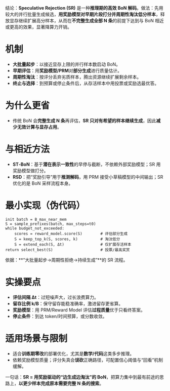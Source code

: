 结论：**Speculative Rejection (SR)** 是一种**推理期的高效 BoN 解码**。做法：先用较大的并行批量生成候选，**用奖励模型对早期片段打分并周期性淘汰低分样本**，释放显存继续扩展高分样本，从而在**不完整生成全部 N 条**的前提下达到与 BoN 相近或更高的效果，显著降算力开销。

# 机制

* **大批量起步**：以接近显存上限的并行样本数启动 BoN。
* **早期评估**：用**奖励模型/PRM**对**部分生成**进行质量估计。
* **周期性淘汰**：按评分丢弃劣质样本，腾出资源继续扩展剩余样本。
* **终止与选择**：到预算或停止条件后，从存活样本中用投票或奖励选最优答。

# 为什么更省

* 传统 BoN 会**完整生成 N 条**再评估，**SR 只对有希望的样本继续生成**，因此**减少无效计算与显存占用**。

# 与相近方法

* **ST‑BoN**：基于**潜在表示一致性**的早停与截断，不依赖外部奖励模型；SR 用奖励模型做打分。
* **RSD**：把“奖励引导”用于**推测解码**，用 PRM 接受小草稿模型的中间输出；SR 优化的是 BoN 采样流程本身。

# 最小实现（伪代码）

```
init batch = B_max_near_mem
S = sample_prefixes(batch, max_steps=t0)
while budget_not_exceeded:
    scores = reward_model.score(S)        # 评估部分生成
    S = keep_top_k(S, scores, k)          # 淘汰低分
    S = extend_each(S, Δt)                # 仅扩展存活样本
return select_best(S)                     # 投票/最高奖赏
```

依据：\*\*“大批量起步→周期性拒绝→持续生成”\*\*的 SR 流程。

# 实操要点

* **评估间隔 Δt**：过短噪声大，过长浪费算力。
* **留存比例 k/B**：保守留存能稳准确率，激进留存更省算。
* **奖励模型**：用 PRM/Reward Model 评估**过程质量**优于只看终答案。
* **停止条件**：到达 token/时间预算，或分数收敛。

# 适用场景与限制

* 适合**训练期零改**的部署优化，尤其是**数学/代码**这类多步推理。
* 依赖奖励模型质量；评分失真会**误砍**正确路径，可配置信心阈值与“回看”机制缓解。

一句话：**SR = 用奖励驱动的“边生成边淘汰”的 BoN**，把算力集中到最有前途的思路上，**以更少样本完成原本需要完整 N 条的搜索**。
